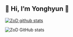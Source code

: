 ## 👋 Hi, I’m Yonghyun 👋 

[![ZoD github stats](https://github-readme-stats.vercel.app/api?username=yonghyunc)](https://github.com/anuraghazra/github-readme-stats)

![ZoD GitHub stats](https://github-readme-stats.vercel.app/api?username=yonghyunc&show_icons=true&theme=radical)
